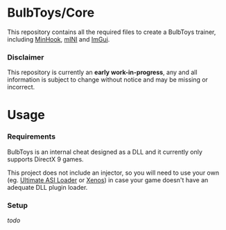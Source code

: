# BulbToys/Core
This repository contains all the required files to create a BulbToys trainer, including [MinHook](https://github.com/TsudaKageyu/minhook), [mINI](https://github.com/metayeti/mINI) and [ImGui](https://github.com/ocornut/imgui).

### Disclaimer
This repository is currently an **early work-in-progress**, any and all information is subject to change without notice and may be missing or incorrect.

# Usage
### Requirements
BulbToys is an internal cheat designed as a DLL and it currently only supports DirectX 9 games.

This project does not include an injector, so you will need to use your own (eg. [Ultimate ASI Loader](https://github.com/ThirteenAG/Ultimate-ASI-Loader) or [Xenos](https://github.com/DarthTon/Xenos)) in case your game doesn't have an adequate DLL plugin loader.

### Setup
*todo*